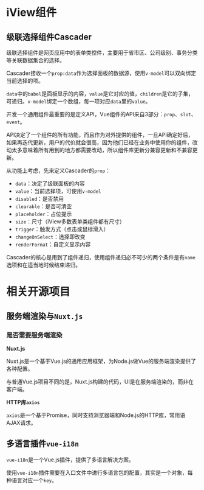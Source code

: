 ﻿# iView组件 #

## 级联选择组件Cascader ##

级联选择组件是网页应用中的表单类控件，主要用于省市区、公司级别、事务分类等关联数据集合的选择。

Cascader接收一个`prop:data`作为选择面板的数据源，使用`v-model`可以双向绑定当前选择的项。

`data`中的`babel`是面板显示的内容，`value`是它对应的值，`children`是它的子集，可递归。`v-model`绑定一个数组，每一项对应`data`里的`value`。

开发一个通用组件最重要的是定义API，Vue组件的API来自3部分：`prop`、`slot`、`event`。

API决定了一个组件的所有功能，而且作为对外提供的组件，一旦API确定好后，如果再迭代更新，用户的代价就会很高，因为他们已经在业务中使用你的组件，改动太多意味着所有用到的地方都需要改动，所以组件库更新分兼容更新和不兼容更新。

从功能上考虑，先来定义Cascader的`prop`：

- `data`：决定了级联面板的内容
- `value`：当前选择项，可使用`v-model`
- `disabled`：是否禁用
- `clearable`：是否可清空
- `placeholder`：占位提示
- `size`：尺寸（iView多数表单类组件都有尺寸）
- `trigger`：触发方式（点击或鼠标滑入）
- `changeOnSelect`：选择即改变
- `renderFormat`：自定义显示内容

Cascader的核心是用到了组件递归，使用组件递归必不可少的两个条件是有`name`选项和在适当地时候结束递归。

# 相关开源项目 #

## 服务端渲染与`Nuxt.js` ##

### 是否需要服务端渲染 ###

**Nuxt.js**

Nuxt.js是一个基于Vue.js的通用应用框架，为Node.js做Vue的服务端渲染提供了各种配置。

与普通Vue.js项目不同的是，Nuxt.js构建的代码，UI是在服务端渲染的，而非在客户端。

**HTTP库`axios`**

`axios`是一个基于Promise，同时支持浏览器端和Node.js的HTTP库，常用语AJAX请求。

## 多语言插件`vue-i18n` ##

`vue-i18n`是一个Vue.js插件，提供了多语言解决方案。

使用`vue-i18n`插件需要在入口文件中进行多语言包的配置，其实是一个对象，每种语言对应一个`key`。
